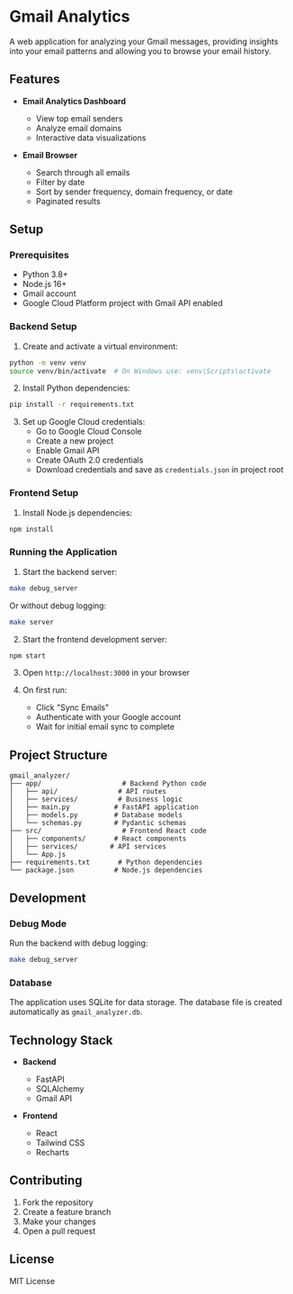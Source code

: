 # Gmail Analytics

A web application for analyzing your Gmail messages, providing insights into your email patterns and allowing you to browse your email history.

## Features

- **Email Analytics Dashboard**
  - View top email senders
  - Analyze email domains
  - Interactive data visualizations

- **Email Browser**
  - Search through all emails
  - Filter by date
  - Sort by sender frequency, domain frequency, or date
  - Paginated results

## Setup

### Prerequisites

- Python 3.8+
- Node.js 16+
- Gmail account
- Google Cloud Platform project with Gmail API enabled

### Backend Setup

1. Create and activate a virtual environment:
```bash
python -m venv venv
source venv/bin/activate  # On Windows use: venv\Scripts\activate
```

2. Install Python dependencies:
```bash
pip install -r requirements.txt
```

3. Set up Google Cloud credentials:
   - Go to Google Cloud Console
   - Create a new project
   - Enable Gmail API
   - Create OAuth 2.0 credentials
   - Download credentials and save as `credentials.json` in project root

### Frontend Setup

1. Install Node.js dependencies:
```bash
npm install
```

### Running the Application

1. Start the backend server:
```bash
make debug_server
```
Or without debug logging:
```bash
make server
```

2. Start the frontend development server:
```bash
npm start
```

3. Open `http://localhost:3000` in your browser

4. On first run:
   - Click "Sync Emails"
   - Authenticate with your Google account
   - Wait for initial email sync to complete

## Project Structure

```
gmail_analyzer/
├── app/                    # Backend Python code
│   ├── api/               # API routes
│   ├── services/          # Business logic
│   ├── main.py           # FastAPI application
│   ├── models.py         # Database models
│   └── schemas.py        # Pydantic schemas
├── src/                    # Frontend React code
│   ├── components/       # React components
│   ├── services/        # API services
│   └── App.js
├── requirements.txt       # Python dependencies
└── package.json          # Node.js dependencies
```

## Development

### Debug Mode

Run the backend with debug logging:
```bash
make debug_server
```

### Database

The application uses SQLite for data storage. The database file is created automatically as `gmail_analyzer.db`.

## Technology Stack

- **Backend**
  - FastAPI
  - SQLAlchemy
  - Gmail API

- **Frontend**
  - React
  - Tailwind CSS
  - Recharts

## Contributing

1. Fork the repository
2. Create a feature branch
3. Make your changes
4. Open a pull request

## License

MIT License
